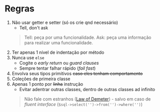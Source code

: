 # Regras

1. Não  usar getter e setter (só os crie qnd necessário)
    - Tell, don't ask
    > Tell: peça por uma funcionalidade. Ask: peça uma informação para realizar uma funcionalidade.
2. Ter apenas 1 nível de indentação por método
3. Nunca use `else`
    - Cogite o *early return* ou *guard clauses*
    - Sempre tentar falhar rápido (*fail fast*)
4. Envolva seus tipos primitivos ~~caso eles tenham comportamento~~
5. Coleções de primeira classe
6. Apenas 1 ponto por ~~linha~~ instrução
    - Evitar adentrar outras classes, dentro de outras classes ad infinito 
    > Não fale com estranhos ([Law of Demeter](http://wiki.c2.com/?LawOfDemeter)) - salvo em caso de *fluent interface* (`$sql->select('')->from('')->where('')`)
